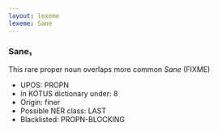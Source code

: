 ```yaml
---
layout: lexeme
lexeme: Sane
---
```


###  Sane₁

This rare proper noun overlaps more common *Sane* (FIXME)
* UPOS:  PROPN
* in KOTUS dictionary under:  8
* Origin:  finer
* Possible NER class:  LAST
* Blacklisted:  PROPN-BLOCKING


